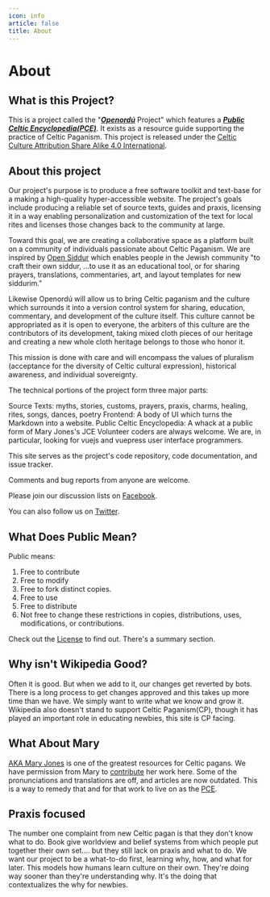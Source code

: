 ```yaml
---
icon: info
article: false
title: About
---
```

# About

## What is this Project?

This is a project called the "**_[Openordú](https://www.github.com/openordu/)_**
Project" which features a **_[Public Celtic
Encyclopedia(PCE)](https://www.github.com/openordu/pce)_**. It exists as a
resource guide supporting the practice of Celtic Paganism. This project is released under the
[Celtic Culture Attribution Share Alike 4.0 International](/license.md).

## About this project
Our project's purpose is to produce a free software toolkit and text-base for a
making a high-quality hyper-accessible website. The project's goals include
producing a reliable set of source texts, guides and praxis, licensing it in a
way enabling personalization and customization of the text for local rites and
licenses those changes back to the community at large.

Toward this goal, we are creating a collaborative space as a platform built on a
community of individuals passionate about Celtic Paganism. We are inspired by
[Open Siddur](http://opensiddur.org) which enables people in the Jewish
community "to craft their own siddur, ...to use it as an educational tool, or
for sharing prayers, translations, commentaries, art, and layout templates for new siddurim."

Likewise Openordú will allow us to bring Celtic paganism and the culture which
surrounds it into a version control system for sharing, education, commentary,
and development of the culture itself. This culture cannot be appropriated as it
is open to everyone, the arbiters of this culture are the contributors of its
development, taking mixed cloth pieces of our heritage and creating a new whole
cloth heritage belongs to those who honor it.

This mission is done with care and will encompass the values of pluralism
(acceptance for the diversity of Celtic cultural expression), historical
awareness, and individual sovereignty.

The technical portions of the project form three major parts:

Source Texts: myths, stories, customs, prayers, praxis, charms, healing, rites,
songs, dances, poetry Frontend: A body of UI which turns the Markdown into a
website. Public Celtic Encyclopedia: A whack at a public form of Mary Jones's JCE
Volunteer coders are always welcome. We are, in particular, looking for vuejs
and vuepress user interface programmers.

This site serves as the project's code repository, code documentation, and issue
tracker.

Comments and bug reports from anyone are welcome.

Please join our discussion lists on [Facebook](www.facebook.com/groups/openordu/).

You can also follow us on [Twitter](twitter.com/openordu).

## What Does Public Mean?
Public means:
1. Free to contribute
1. Free to modify
1. Free to fork distinct copies.
1. Free to use
1. Free to distribute
1. Not free to change these restrictions in copies, distributions, uses,
   modifications, or contributions.

Check out the [License](/license.md) to find out. There's a summary section.

## Why isn't Wikipedia Good?

Often it is good. But when we add to it, our changes get reverted by bots. There
is a long process to get changes approved and this takes up more time than we
have. We simply want to write what we know and grow it. Wikipedia also doesn't
stand to support Celtic Paganism(CP), though it has played an important role in
educating newbies, this site is CP facing.

## What About Mary

[AKA Mary Jones](http://maryjones.us) is one of the greatest resources for
Celtic pagans. We have permission from Mary to [contribute](/docs/contribute/ )
her work here. Some of the pronunciations and translations are off, and articles
are now outdated. This is a way to remedy that and for that work to live on as
the [PCE](/public-celtic-encyclopedia/).

## Praxis focused
The number one complaint from new Celtic pagan is that they don't know what to
do. Book give worldview and belief systems from which people put together their
own set.... but they still lack on praxis and what to do. We want our project to
be a what-to-do first, learning why, how, and what for later. This models how
humans learn culture on their own. They're doing way sooner than they're
understanding why. It's the doing that contextualizes the why for newbies.
